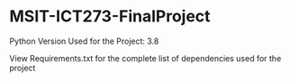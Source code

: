 # MSIT-ICT273-FinalProject

Python Version Used for the Project: 3.8

View Requirements.txt for the complete list of dependencies used for the project


